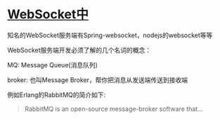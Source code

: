 # [WebSocket中](/2020/04/mq_broker_actor.md)

知名的WebSocket服务端有Spring-websocket，nodejs的websocket等等

WebSocket服务端开发必须了解的几个名词的概念：

MQ: Message Queue(消息队列)

broker: 也叫Message Broker，帮你把消息从发送端传送到接收端

例如Erlang的RabbitMQ的简介如下:

> RabbitMQ is an open-source message-broker software that...

